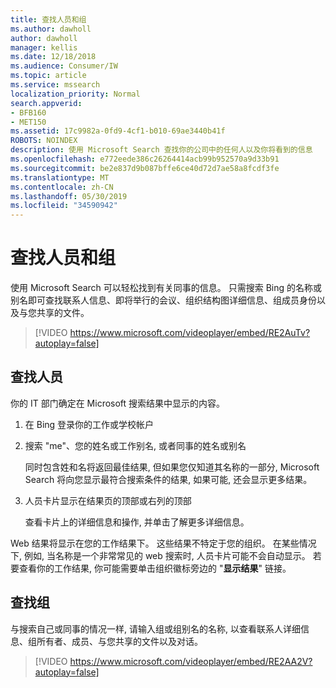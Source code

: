 ```yaml
---
title: 查找人员和组
ms.author: dawholl
author: dawholl
manager: kellis
ms.date: 12/18/2018
ms.audience: Consumer/IW
ms.topic: article
ms.service: mssearch
localization_priority: Normal
search.appverid:
- BFB160
- MET150
ms.assetid: 17c9982a-0fd9-4cf1-b010-69ae3440b41f
ROBOTS: NOINDEX
description: 使用 Microsoft Search 查找你的公司中的任何人以及你将看到的信息
ms.openlocfilehash: e772eede386c26264414acb99b952570a9d33b91
ms.sourcegitcommit: be2e837d9b087bffe6ce40d72d7ae58a8fcdf3fe
ms.translationtype: MT
ms.contentlocale: zh-CN
ms.lasthandoff: 05/30/2019
ms.locfileid: "34590942"
---
```

# <a name="find-people-and-groups"></a>查找人员和组

使用 Microsoft Search 可以轻松找到有关同事的信息。 只需搜索 Bing 的名称或别名即可查找联系人信息、即将举行的会议、组织结构图详细信息、组成员身份以及与您共享的文件。
  
> [!VIDEO https://www.microsoft.com/videoplayer/embed/RE2AuTv?autoplay=false]
  
## <a name="find-people"></a>查找人员

你的 IT 部门确定在 Microsoft 搜索结果中显示的内容。
  
1. 在 Bing 登录你的工作或学校帐户
    
2. 搜索 "me"、您的姓名或工作别名, 或者同事的姓名或别名
    
    同时包含姓和名将返回最佳结果, 但如果您仅知道其名称的一部分, Microsoft Search 将向您显示最符合搜索条件的结果, 如果可能, 还会显示更多结果。
    
3. 人员卡片显示在结果页的顶部或右列的顶部
    
    查看卡片上的详细信息和操作, 并单击了解更多详细信息。
    
Web 结果将显示在您的工作结果下。 这些结果不特定于您的组织。 在某些情况下, 例如, 当名称是一个非常常见的 web 搜索时, 人员卡片可能不会自动显示。 若要查看你的工作结果, 你可能需要单击组织徽标旁边的 "**显示结果**" 链接。 
  
## <a name="find-groups"></a>查找组

与搜索自己或同事的情况一样, 请输入组或组别名的名称, 以查看联系人详细信息、组所有者、成员、与您共享的文件以及对话。
  
> [!VIDEO https://www.microsoft.com/videoplayer/embed/RE2AA2V?autoplay=false]
  

  

